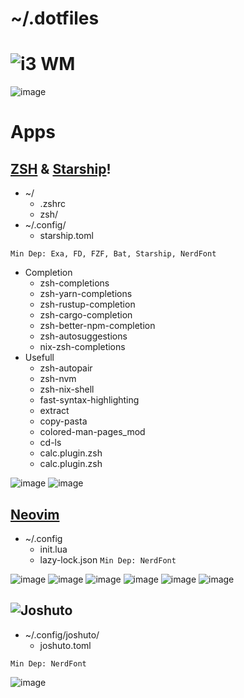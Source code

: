 # ~/.dotfiles
# ![i3 WM](https://github.com/IwnuplyNotTyan/dotfiles/tree/i3)

![image](https://raw.githubusercontent.com/IwnuplyNotTyan/dotfiles/main/screenshot/photo_2023-08-21_15-58-45.jpg)

# Apps
## [ZSH](https://en.wikipedia.org/wiki/Z_shell) & [Starship](https://starship.rs)!
- ~/
  - .zshrc
  - zsh/
 - ~/.config/
   - starship.toml
  
`Min Dep: Exa, FD, FZF, Bat, Starship, NerdFont`

 - Completion
    -  zsh-completions
    -  zsh-yarn-completions
    -  zsh-rustup-completion
    -  zsh-cargo-completion
    -  zsh-better-npm-completion
    -  zsh-autosuggestions
    -  nix-zsh-completions
  - Usefull
    -  zsh-autopair
    -  zsh-nvm
    -  zsh-nix-shell
    -  fast-syntax-highlighting
    -  extract
    -  copy-pasta
    -  colored-man-pages_mod
    -  cd-ls
    -  calc.plugin.zsh
    -  calc.plugin.zsh
    
![image](https://raw.githubusercontent.com/IwnuplyNotTyan/dotfiles/main/screenshot/photo_2023-08-21_16-07-59.jpg)
![image](https://raw.githubusercontent.com/IwnuplyNotTyan/dotfiles/main/screenshot/photo_2023-08-21_16-15-54.jpg)

## [Neovim](https://github.com/neovim/neovim)
 - ~/.config
   - init.lua
   - lazy-lock.json
`Min Dep: NerdFont`

![image](https://raw.githubusercontent.com/IwnuplyNotTyan/dotfiles/main/screenshot/photo_2023-08-21_15-58-47.jpg)
![image](https://raw.githubusercontent.com/IwnuplyNotTyan/dotfiles/main/screenshot/photo_2023-08-21_15-58-50.jpg)
![image](https://raw.githubusercontent.com/IwnuplyNotTyan/dotfiles/main/screenshot/photo_2023-08-21_15-58-52.jpg)
![image](https://raw.githubusercontent.com/IwnuplyNotTyan/dotfiles/main/screenshot/photo_2023-08-21_15-58-56.jpg)
![image](https://raw.githubusercontent.com/IwnuplyNotTyan/dotfiles/main/screenshot/photo_2023-08-21_15-58-54.jpg)
![image](https://raw.githubusercontent.com/IwnuplyNotTyan/dotfiles/main/screenshot/photo_2023-08-21_15-59-58.jpg)

## ![Joshuto](https://github.com/kamiyaa/joshuto)
- ~/.config/joshuto/
  - joshuto.toml

`Min Dep: NerdFont`

![image](https://raw.githubusercontent.com/IwnuplyNotTyan/dotfiles/main/screenshot/photo_2023-08-21_15-58-58.jpg)
